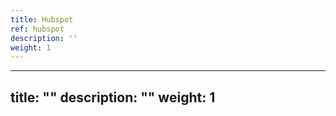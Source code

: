 ```yaml
---
title: Hubspot
ref: hubspot
description: ''
weight: 1
---
```

---
title: ""
description: ""
weight: 1
---